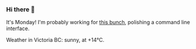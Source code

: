 ### Hi there :wave:

It's Monday! I'm probably working for [this bunch](https://github.com/kohofinancial), polishing a command line interface.

Weather in Victoria BC: sunny, at +14°C.
